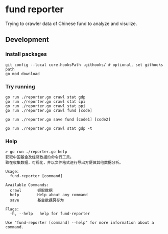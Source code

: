 # fund reporter

Trying to crawler data of Chinese fund to analyze and visulize.

## Development

### install packages

```shell
git config --local core.hooksPath .githooks/ # optional, set githooks path
go mod download
```

### Try running

```shell
go run ./reporter.go crawl stat gdp
go run ./reporter.go crawl stat cpi
go run ./reporter.go crawl stat ppi
go run ./reporter.go crawl fund [code]

go run ./reporter.go save fund [code1] [code2]

go run ./reporter.go crawl stat gdp -t
```

### Help

```shell
> go run ./reporter.go help
获取中国基金及经济数据的命令行工具。
致在收集数据，可视化，并以文件格式进行导出方便做其他数据分析。

Usage:
  fund-reporter [command]

Available Commands:
  crawl       抓取数据
  help        Help about any command
  save        基金数据另存为

Flags:
  -h, --help   help for fund-reporter

Use "fund-reporter [command] --help" for more information about a command.
```

